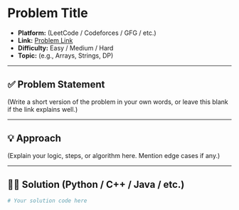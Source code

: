 # Problem Title
- **Platform:** (LeetCode / Codeforces / GFG / etc.)
- **Link:** [Problem Link](paste-link-here)
- **Difficulty:** Easy / Medium / Hard
- **Topic:** (e.g., Arrays, Strings, DP)

---

## ✅ Problem Statement
(Write a short version of the problem in your own words, or leave this blank if the link explains well.)

---

## 💡 Approach
(Explain your logic, steps, or algorithm here. Mention edge cases if any.)

---

## 🧑‍💻 Solution (Python / C++ / Java / etc.)
```python
# Your solution code here
